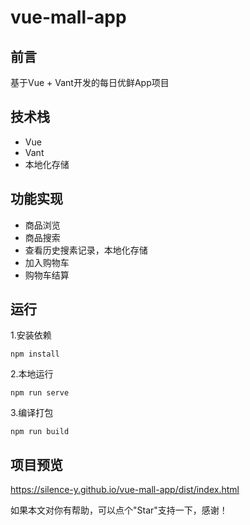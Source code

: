# vue-mall-app  
## 前言  
基于Vue + Vant开发的每日优鲜App项目  
## 技术栈
- Vue  
- Vant
- 本地化存储
## 功能实现  
- 商品浏览  
- 商品搜索
- 查看历史搜素记录，本地化存储
- 加入购物车
- 购物车结算

## 运行  
1.安装依赖
```
npm install
```

2.本地运行
```
npm run serve
```

3.编译打包
```
npm run build
```
## 项目预览
 https://silence-y.github.io/vue-mall-app/dist/index.html


如果本文对你有帮助，可以点个"Star"支持一下，感谢！

